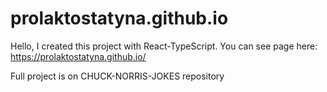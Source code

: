 # prolaktostatyna.github.io

Hello, I created this project with React-TypeScript. You can see page here: https://prolaktostatyna.github.io/ 

Full project is on CHUCK-NORRIS-JOKES repository
